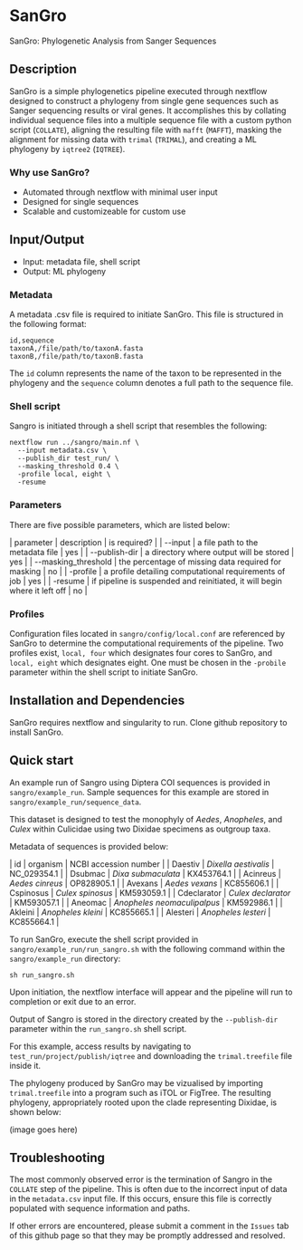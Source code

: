 # SanGro
SanGro: Phylogenetic Analysis from Sanger Sequences

## Description

SanGro is a simple phylogenetics pipeline executed through nextflow designed to construct a phylogeny from single gene sequences such as Sanger sequencing results or viral genes. It accomplishes this by collating individual sequence files into a multiple sequence file with a custom python script (`COLLATE`), aligning the resulting file with `mafft` (`MAFFT`), masking the alignment for missing data with `trimal` (`TRIMAL`), and creating a ML phylogeny by `iqtree2` (`IQTREE`). 

### Why use SanGro?

* Automated through nextflow with minimal user input
* Designed for single sequences
* Scalable and customizeable for custom use

## Input/Output

* Input: metadata file, shell script
* Output: ML phylogeny

### Metadata

A metadata .csv file is required to initiate SanGro. This file is structured in the following format:

```
id,sequence
taxonA,/file/path/to/taxonA.fasta
taxonB,/file/path/to/taxonB.fasta
```

The `id` column represents the name of the taxon to be represented in the phylogeny and the `sequence` column denotes a full path to the sequence file.

### Shell script

Sangro is initiated through a shell script that resembles the following:

```
nextflow run ../sangro/main.nf \
  --input metadata.csv \
  --publish_dir test_run/ \
  --masking_threshold 0.4 \
  -profile local, eight \
  -resume
```

### Parameters

There are five possible parameters, which are listed below:

| parameter | description | is required? |
| --input | a file path to the metadata file | yes |
| --publish-dir | a directory where output will be stored | yes |
| --masking_threshold | the percentage of missing data required for masking | no |
| -profile | a profile detailing computational requirements of job | yes |
| -resume | if pipeline is suspended and reinitiated, it will begin where it left off | no |

### Profiles

Configuration files located in `sangro/config/local.conf` are referenced by SanGro to determine the computational requirements of the pipeline. Two profiles exist, `local, four` which designates four cores to SanGro, and `local, eight` which designates eight. One must be chosen in the `-probile` parameter within the shell script to initiate SanGro.

## Installation and Dependencies

SanGro requires nextflow and singularity to run. 
Clone github repository to install SanGro.

## Quick start

An example run of Sangro using Diptera COI sequences is provided in `sangro/example_run`. Sample sequences for this example are stored in `sangro/example_run/sequence_data`. 

This dataset is designed to test the monophyly of *Aedes*, *Anopheles*, and *Culex* within Culicidae using two Dixidae specimens as outgroup taxa.

Metadata of sequences is provided below:

| id | organism | NCBI accession number | 
| Daestiv | *Dixella aestivalis* | NC_029354.1 |
| Dsubmac | *Dixa submaculata* | KX453764.1 |
| Acinreus | *Aedes cinreus* | OP828905.1 |
| Avexans | *Aedes vexans* | KC855606.1 |
| Cspinosus | *Culex spinosus* | KM593059.1 |
| Cdeclarator | *Culex declarator* | KM593057.1 |
| Aneomac | *Anopheles neomaculipalpus* | KM592986.1 |
| Akleini | *Anopheles kleini* | KC855665.1 |
| Alesteri | *Anopheles lesteri* | KC855664.1 |

To run SanGro, execute the shell script provided in `sangro/example_run/run_sangro.sh` with the following command within the `sangro/example_run` directory:

```
sh run_sangro.sh
```

Upon initiation, the nextflow interface will appear and the pipeline will run to completion or exit due to an error.

Output of Sangro is stored in the directory created by the `--publish-dir` parameter within the `run_sangro.sh` shell script.

For this example, access results by navigating to `test_run/project/publish/iqtree` and downloading the `trimal.treefile` file inside it.

The phylogeny produced by SanGro may be vizualised by importing `trimal.treefile` into a program such as iTOL or FigTree. The resulting phylogeny, appropriately rooted upon the clade representing Dixidae, is shown below:

(image goes here)

## Troubleshooting

The most commonly observed error is the termination of Sangro in the `COLLATE` step of the pipeline. This is often due to the incorrect input of data in the `metadata.csv` input file. If this occurs, ensure this file is correctly populated with sequence information and paths.

If other errors are encountered, please submit a comment in the `Issues` tab of this github page so that they may be promptly addressed and resolved. 
